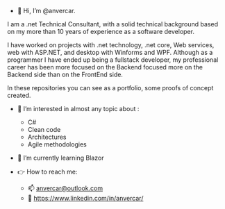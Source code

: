 - 👋 Hi, I’m @anvercar.

I am a .net Technical Consultant, with a solid technical background based on my more than 10 years of experience as a software developer.

I have worked on projects with .net technology, .net core, Web services, web with ASP.NET, and desktop with
Winforms and WPF.
Although as a programmer I have ended up being a fullstack developer, my professional career has been more focused on the Backend
focused more on the Backend side than on the FrontEnd side.

In these repositories you can see as a portfolio, some proofs of concept created.

- 👀 I’m interested in almost any topic about :

  - C#
  - Clean code
  - Architectures
  - Agile methodologies

- 🌱 I’m currently learning Blazor

- :point_right: How to reach me: 
  - :mailbox: anvercar@outlook.com 
  - :link: https://www.linkedin.com/in/anvercar/

<!---
anvercar/anvercar is a ✨ special ✨ repository because its `README.md` (this file) appears on your GitHub profile.
You can click the Preview link to take a look at your changes.
--->
